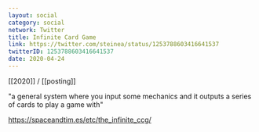```yaml
---
layout: social
category: social
network: Twitter
title: Infinite Card Game
link: https://twitter.com/steinea/status/1253788603416641537
twitterID: 1253788603416641537
date: 2020-04-24
---
```


[[2020]] / [[posting]]

"a general system where you input some mechanics and it outputs a series of cards to play a game with"

<https://spaceandtim.es/etc/the_infinite_ccg/>
